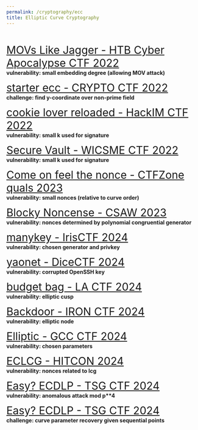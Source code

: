 ```yaml
---
permalink: /cryptography/ecc
title: Elliptic Curve Cryptography
---
```


<br>

<span style="font-size:2em;">   [MOVs Like Jagger - HTB Cyber Apocalypse CTF 2022](/cryptography/ecc/movs-like-jagger-HTB-cyber-apocalypse-CTF-2022
)       </span> <br>
__vulnerability: small embedding degree (allowing MOV attack)__


<span style="font-size:2em;">   [starter ecc - CRYPTO CTF 2022](/cryptography/ecc/starter-ecc-CRYPTO-CTF-2022)       </span> <br>
__challenge: find y-coordinate over non-prime field__


<span style="font-size:2em;">   [cookie lover reloaded - HackIM CTF 2022](/cryptography/ecc/cookie-lover-reloaded-HackIM-CTF-2022)       </span> <br>
__vulnerability: small k used for signature__


<span style="font-size:2em;">   [Secure Vault - WICSME CTF 2022](/cryptography/ecc/Secure-Vault-WICSME-CTF-2022)       </span> <br>
__vulnerability: small k used for signature__


<span style="font-size:2em;">   [Come on feel the nonce - CTFZone quals 2023](/cryptography/ecc/Come-on-feel-the-nonce-CTFZone-quals-2023)       </span> <br>
__vulnerability: small nonces (relative to curve order)__


<span style="font-size:2em;">   [Blocky Noncense - CSAW 2023](/cryptography/ecc/Blocky-Noncense-CSAW-2023)       </span> <br>
__vulnerability: nonces determined by polynomial congruential generator__


<span style="font-size:2em;">   [manykey - IrisCTF 2024](/cryptography/ecc/manykey-IrisCTF-2024)       </span> <br>
__vulnerability: chosen generator and privkey__


<span style="font-size:2em;">   [yaonet - DiceCTF 2024](/cryptography/ecc/yaonet-DiceCTF-2024)       </span> <br>
__vulnerability: corrupted OpenSSH key__


<span style="font-size:2em;">   [budget bag - LA CTF 2024](/cryptography/ecc/budget-bag-LACTF-2024)       </span> <br>
__vulnerability: elliptic cusp__


<span style="font-size:2em;">   [Backdoor - IRON CTF 2024](/cryptography/ecc/Backdoor-IRONCTF2024)       </span> <br>
__vulnerability: elliptic node__


<span style="font-size:2em;">   [Elliptic - GCC CTF 2024](/cryptography/ecc/Elliptic-GCC-CTF-2024)       </span> <br>
__vulnerability: chosen parameters__


<span style="font-size:2em;">   [ECLCG - HITCON 2024](/cryptography/ecc/ECLCG-HITCON-2024)       </span> <br>
__vulnerability: nonces related to lcg__


<span style="font-size:2em;">   [Easy? ECDLP - TSG CTF 2024](/cryptography/ecc/EasyECDLP-TSGCTF2024)       </span> <br>
__vulnerability: anomalous attack mod p**4__


<span style="font-size:2em;">   [Easy? ECDLP - TSG CTF 2024](/cryptography/ecc/EasyECDLP-TSGCTF2024)       </span> <br>
__challenge: curve parameter recovery given sequential points__

